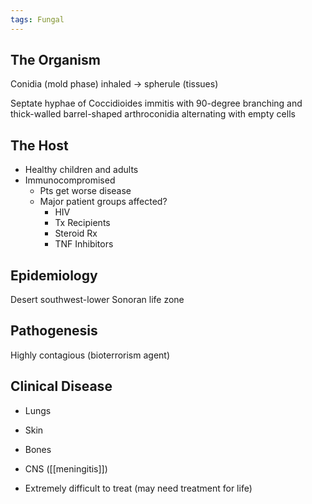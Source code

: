 ```yaml
---
tags: Fungal
---
```


## The Organism
Conidia (mold phase) inhaled → spherule (tissues)

Septate hyphae of Coccidioides immitis with 90-degree branching and thick-walled barrel-shaped arthroconidia alternating with empty cells
## The Host
- Healthy children and adults
- Immunocompromised
	- Pts get worse disease 
	- Major patient groups affected?
		- HIV
		- Tx Recipients
		- Steroid Rx
		- TNF Inhibitors
## Epidemiology
Desert southwest-lower 
Sonoran life zone
## Pathogenesis
Highly contagious (bioterrorism agent)

## Clinical Disease
- Lungs
- Skin
- Bones 
- CNS ([[meningitis]])

- Extremely difficult to treat (may need treatment for life)
